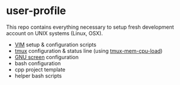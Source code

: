 user-profile
============

This repo contains everything necessary to setup fresh development account on UNIX systems (Linux, OSX).

- [VIM][1] setup & configuration scripts
- [tmux][2] configuration & status line (using [tmux-mem-cpu-load][3])
- [GNU screen][4] configuration
- bash configuration
- cpp project template
- helper bash scripts

[1]: http://vim.org
[2]: http://tmux.sourceforge.net/
[3]: https://github.com/thewtex/tmux-mem-cpu-load.git
[4]: http://www.gnu.org/software/screen/


